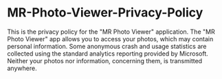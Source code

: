# MR-Photo-Viewer-Privacy-Policy
This is the privacy policy for the "MR Photo Viewer" application.
The "MR Photo Viewer" app allows you to access your photos, which may contain personal information.
Some anonymous crash and usage statistics are collected using the standard analytics reporting provided by Microsoft.
Neither your photos nor information, concerning them, is transmitted anywhere.

